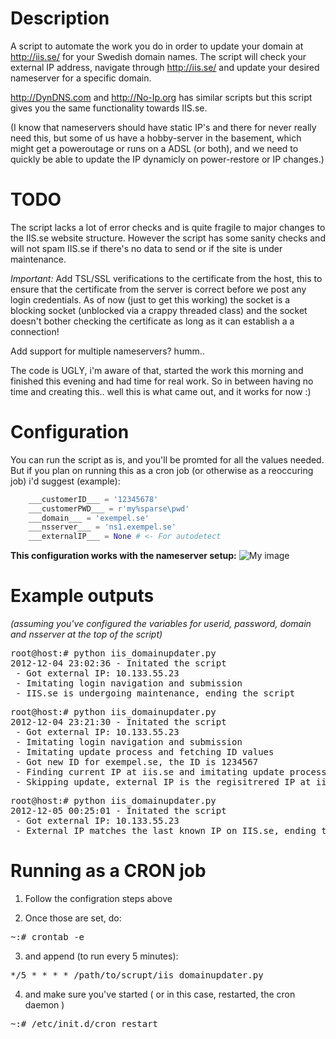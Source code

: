 Description
=================

A script to automate the work you do in order to update your domain at http://iis.se/ for your Swedish domain names.
The script will check your external IP address, navigate through http://iis.se/ and update your desired nameserver for a specific domain.

http://DynDNS.com and http://No-Ip.org has similar scripts but this script gives you the same functionality towards IIS.se.

(I know that nameservers should have static IP's and there for never really need this,
but some of us have a hobby-server in the basement, which might get a poweroutage or runs on a ADSL (or both),
and we need to quickly be able to update the IP dynamicly on power-restore or IP changes.)


TODO
=================

The script lacks a lot of error checks and is quite fragile to major changes to the IIS.se website structure.
However the script has some sanity checks and will not spam IIS.se if there's no data to send or if the site is under maintenance.

*Important:*
Add TSL/SSL verifications to the certificate from the host,
this to ensure that the certificate from the server is correct before we post any login credentials.
As of now (just to get this working) the socket is a blocking socket (unblocked via a crappy threaded class) and
the socket doesn't bother checking the certificate as long as it can establish a a connection!

Add support for multiple nameservers? humm..

The code is UGLY, i'm aware of that, started the work this morning and finished this evening and had time for real work.
So in between having no time and creating this.. well this is what came out, and it works for now :)


Configuration
=================
You can run the script as is, and you'll be promted for all the values needed.
But if you plan on running this as a cron job (or otherwise as a reoccuring job) i'd suggest (example):
```python
    ___customerID___ = '12345678'
    ___customerPWD___ = r'my%sparse\pwd'
    ___domain___ = 'exempel.se'
    ___nsserver___ = 'ns1.exempel.se'
    ___externalIP___ = None # <- For autodetect
```
__This configuration works with the nameserver setup:__
![My image](https://drive.google.com/uc?export=download&id=0B1eeO3A_DUEtWUtQRFlDM2gzckk)


Example outputs
=================

*(assuming you've configured the variables for userid, password, domain and nsserver at the top of the script)*

<pre>
root@host:# python iis_domainupdater.py 
2012-12-04 23:02:36 - Initated the script
 - Got external IP: 10.133.55.23
 - Imitating login navigation and submission
 - IIS.se is undergoing maintenance, ending the script
</pre>

<pre>
root@host:# python iis_domainupdater.py 
2012-12-04 23:21:30 - Initated the script
 - Got external IP: 10.133.55.23
 - Imitating login navigation and submission
 - Imitating update process and fetching ID values
 - Got new ID for exempel.se, the ID is 1234567
 - Finding current IP at iis.se and imitating update process
 - Skipping update, external IP is the regisitrered IP at iis.se
</pre>

<pre>
root@host:# python iis_domainupdater.py
2012-12-05 00:25:01 - Initated the script
 - Got external IP: 10.133.55.23
 - External IP matches the last known IP on IIS.se, ending the script
</pre>

Running as a CRON job
=================

1. Follow the configration steps above

2. Once those are set, do:
<pre>~:# crontab -e</pre>

3. and append (to run every 5 minutes):
<pre>*/5 * * * * /path/to/scrupt/iis_domainupdater.py</pre>

4. and make sure you've started ( or in this case, restarted, the cron daemon )
<pre>~:# /etc/init.d/cron restart</pre>
